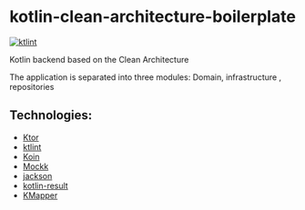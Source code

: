 
# kotlin-clean-architecture-boilerplate


[![ktlint](https://img.shields.io/badge/code%20style-%E2%9D%A4-FF4081.svg)](https://ktlint.github.io/)


Kotlin backend based on the Clean Architecture

The application is separated into three modules: Domain, infrastructure , repositories


## Technologies:

- [Ktor](https://ktor.io/)
- [ktlint](https://github.com/pinterest/ktlint)
- [Koin](https://insert-koin.io/)
- [Mockk](https://mockk.io/)
- [jackson](https://github.com/FasterXML/jackson)
- [kotlin-result](https://github.com/michaelbull/kotlin-result)
- [KMapper](https://github.com/ProjectMapK/KMapper)



